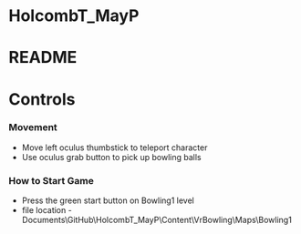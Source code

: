 # HolcombT_MayP
# README

# Controls
### Movement
* Move left oculus thumbstick to teleport character
* Use oculus grab button to pick up bowling balls

### How to Start Game
* Press the green start button on Bowling1 level
* file location - Documents\GitHub\HolcombT_MayP\Content\VrBowling\Maps\Bowling1

